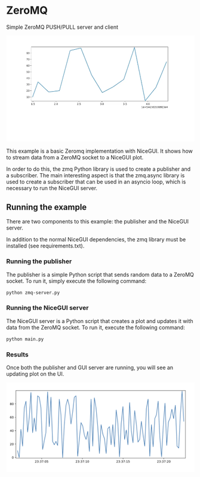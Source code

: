 # ZeroMQ
Simple ZeroMQ PUSH/PULL server and client

![Screenshot](screenshot.webp)


This example is a basic Zeromq implementation with NiceGUI.
It shows how to stream data from a ZeroMQ socket to a NiceGUI plot.

In order to do this, the zmq Python library is used to create a publisher and a subscriber.
The main interesting aspect is that the zmq.async library is used to create a subscriber that can be used in an asyncio loop, which is necessary to run the NiceGUI server.

## Running the example

There are two components to this example: the publisher and the NiceGUI server.

In addition to the normal NiceGUI dependencies, the zmq library must be installed (see requirements.txt).

### Running the publisher

The publisher is a simple Python script that sends random data to a ZeroMQ socket.
To run it, simply execute the following command:

```bash
python zmq-server.py
```

### Running the NiceGUI server

The NiceGUI server is a Python script that creates a plot and updates it with data from the ZeroMQ socket.
To run it, execute the following command:

```bash
python main.py
```

### Results

Once both the publisher and GUI server are running, you will see an updating plot on the UI.

![plot](images/plot.png)
